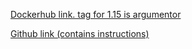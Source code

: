 [Dockerhub link. tag for 1.15 is argumentor](https://hub.docker.com/r/taikamake/devops_with_docker/tags)

[Github link (contains instructions)](https://github.com/aejmmark/argumentor)
